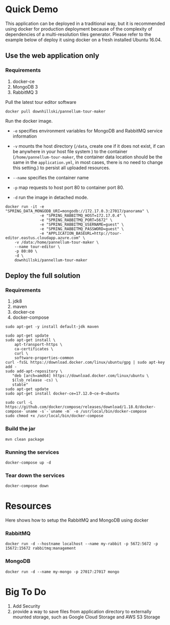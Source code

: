 # Quick Demo
This application can be deployed in a traditional way, 
but it is recommended using docker for production deployment because of the complexity of 
dependencies of a multi-resolution tiles generator. Please refer to the example below
of deploy it using docker on a fresh installed Ubuntu 16.04.
## Use the web application only
### Requirements
1. docker-ce
2. MongoDB 3
3. RabbitMQ 3

Pull the latest tour editor software
```
docker pull downhillski/pannellum-tour-maker
```
Run the docker image. 

- `-e` specifies environment variables for MongoDB and RabbitMQ service information

- `-v` mounts the host directory (`/data`, create one if it does not exist, 
if can be anywhere in your host file system ) to the container (`/home/pannellum-tour-maker`, 
the container data location should be the same in the `application.yml`, in most cases, 
there is no need to change this setting.)
to persist all uploaded resources.
- `--name` specifies the container name
- `-p` map requests to host port 80 to container port 80.
- `-d` run the image in detached mode.
 
```
docker run -it -e "SPRING_DATA_MONGODB_URI=mongodb://172.17.0.3:27017/panorama" \
               -e "SPRING_RABBITMQ_HOST=172.17.0.4" \
               -e "SPRING_RABBITMQ_PORT=5672" \
               -e "SPRING_RABBITMQ_USERNAME=guest" \
               -e "SPRING_RABBITMQ_PASSWORD=guest" \
               -e "APPLICATION_BASEURL=http://tour-editor.eastus.cloudapp.azure.com" \
    -v /data:/home/pannellum-tour-maker \
    --name tour-editor \
    -p 80:80 \
    -d \
    downhillski/pannellum-tour-maker
```

## Deploy the full solution
### Requirements
1. jdk8
1. maven
2. docker-ce
3. docker-compose

```
sudo apt-get -y install default-jdk maven
```
```
sudo apt-get update
sudo apt-get install \
    apt-transport-https \
    ca-certificates \
    curl \
    software-properties-common
curl -fsSL https://download.docker.com/linux/ubuntu/gpg | sudo apt-key add -
sudo add-apt-repository \
   "deb [arch=amd64] https://download.docker.com/linux/ubuntu \
   $(lsb_release -cs) \
   stable"
sudo apt-get update
sudo apt-get install docker-ce=17.12.0~ce-0~ubuntu
```
```
sudo curl -L https://github.com/docker/compose/releases/download/1.18.0/docker-compose-`uname -s`-`uname -m` -o /usr/local/bin/docker-compose
sudo chmod +x /usr/local/bin/docker-compose
```

### Build the jar
```
mvn clean package
```
### Running the services
```
docker-compose up -d
```
### Tear down the services
```
docker-compose down
```


# Resources
Here shows how to setup the RabbitMQ and MongoDB using docker
### RabbitMQ
```
docker run -d --hostname localhost --name my-rabbit -p 5672:5672 -p 15672:15672 rabbitmq:management
```
### MongoDB
```
docker run -d --name my-mongo -p 27017:27017 mongo
```

# Big To Do
1. Add Security
2. provide a way to save files from application directory to externally mounted storage, such as Google Cloud Storage and AWS S3 Storage